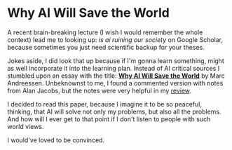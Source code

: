 # Why AI Will Save the World

A recent brain-breaking lecture (I wish I would remember the whole context) lead me to looking up:
*is ai ruining our society* on Google Scholar, because sometimes you just need scientific backup for your
theses.

Jokes aside, I did look that up because if I'm gonna learn something, might as well incorporate it into the
learning plan. Instead of AI critical sources I stumbled upon an essay with the title: 
**[Why AI Will Save the World][pdf]** by Marc Andreessen. Unbeknownst to me, I found a commented version
with notes from Alan Jacobs, but the notes were very helpful in my [review][rv].

I decided to read this paper, because I imagine it to be so peaceful, thinking, that AI will solve not only
my problems, but also all the problems. And how will I ever get to that point if I don't listen to people
with such world views. 

I would've loved to be convinced.

[pdf]: https://social.ayjay.org/uploads/2023/bda5231720.pdf
[rv]: review.pdf